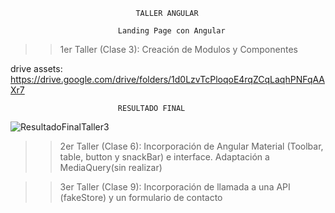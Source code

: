                                 TALLER ANGULAR

                            Landing Page con Angular


>> 1er Taller (Clase 3): Creación de Modulos y Componentes

drive assets: https://drive.google.com/drive/folders/1d0LzvTcPloqoE4rqZCqLaqhPNFqAAXr7



                            RESULTADO FINAL

![ResultadoFinalTaller3](https://user-images.githubusercontent.com/97200944/184427571-4cf369d7-9df4-4f57-a43f-55972e98e933.jpg)


>> 2er Taller (Clase 6): Incorporación de Angular Material (Toolbar, table, button y snackBar) e interface. Adaptación a MediaQuery(sin realizar)

>> 3er Taller (Clase 9): Incorporación de llamada a una API (fakeStore) y un formulario de contacto
